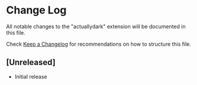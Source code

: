 # Change Log

All notable changes to the "actuallydark" extension will be documented in this file.

Check [Keep a Changelog](http://keepachangelog.com/) for recommendations on how to structure this file.

## [Unreleased]

- Initial release
